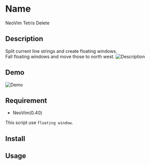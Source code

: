 Name 
====

NeoVim Tetris Delete

## Description

Split current line strings and create floating windows.  
Fall floating windows and move those to north west.
![Description](https://user-images.githubusercontent.com/17779386/69766815-1199ba80-11bd-11ea-9a90-da266c66e44f.gif)

## Demo

![Demo](https://user-images.githubusercontent.com/17779386/69768177-e7e39200-11c2-11ea-8c96-14b6a431dfc8.gif)

## Requirement

- NeoVim(0.40)

This script use `floating window`.

## Install

## Usage

